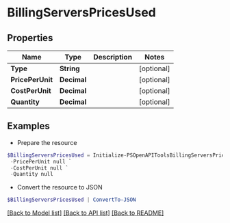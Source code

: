 # BillingServersPricesUsed
## Properties

Name | Type | Description | Notes
------------ | ------------- | ------------- | -------------
**Type** | **String** |  | [optional] 
**PricePerUnit** | **Decimal** |  | [optional] 
**CostPerUnit** | **Decimal** |  | [optional] 
**Quantity** | **Decimal** |  | [optional] 

## Examples

- Prepare the resource
```powershell
$BillingServersPricesUsed = Initialize-PSOpenAPIToolsBillingServersPricesUsed  -Type null `
 -PricePerUnit null `
 -CostPerUnit null `
 -Quantity null
```

- Convert the resource to JSON
```powershell
$BillingServersPricesUsed | ConvertTo-JSON
```

[[Back to Model list]](../README.md#documentation-for-models) [[Back to API list]](../README.md#documentation-for-api-endpoints) [[Back to README]](../README.md)

